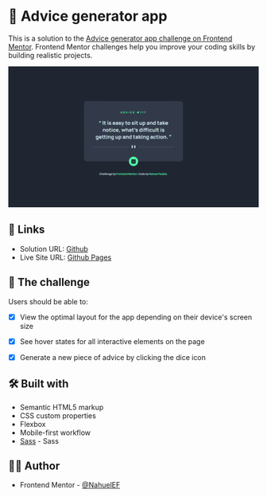 # 🎲 Advice generator app

This is a solution to the [Advice generator app challenge on Frontend Mentor](https://www.frontendmentor.io/challenges/advice-generator-app-QdUG-13db). Frontend Mentor challenges help you improve your coding skills by building realistic projects.

![](./images/screenshot.png)

## 📌 Links

- Solution URL: [Github](https://github.com/NahuelEF/advice-generator-app.git)
- Live Site URL: [Github Pages](https://nahuelef.github.io/advice-generator-app/)

## 🎯 The challenge

Users should be able to:

- [x] View the optimal layout for the app depending on their device's screen size
- [x] See hover states for all interactive elements on the page
- [x] Generate a new piece of advice by clicking the dice icon


## 🛠 Built with

- Semantic HTML5 markup
- CSS custom properties
- Flexbox
- Mobile-first workflow
- [Sass](https://sass-lang.com/) - Sass

## 👨‍💻 Author

- Frontend Mentor - [@NahuelEF](https://www.frontendmentor.io/profile/NahuelEF)
